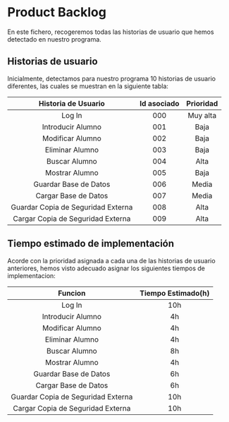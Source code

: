 # Product Backlog

En este fichero, recogeremos todas las historias de usuario que hemos detectado en nuestro programa.

## Historias de usuario

Inicialmente, detectamos para nuestro programa 10 historias de usuario diferentes, las cuales se muestran en la siguiente tabla:

Historia de Usuario|Id asociado|Prioridad
:--:|:--:|:--:
Log In|000|Muy alta
Introducir Alumno|001|Baja
Modificar Alumno|002|Baja
Eliminar Alumno|003|Baja
Buscar Alumno|004|Alta
Mostrar Alumno|005|Baja
Guardar Base de Datos|006|Media
Cargar Base de Datos|007|Media
Guardar Copia de Seguridad Externa|008|Alta
Cargar Copia de Seguridad Externa|009|Alta

## Tiempo estimado de implementación

Acorde con la prioridad asignada a cada una de las historias de usuario anteriores, hemos visto adecuado asignar los siguientes tiempos de implementacion:

Funcion|Tiempo Estimado(h)
:--:|:--:
Log In|10h
Introducir Alumno|4h
Modificar Alumno|4h
Eliminar Alumno|4h
Buscar Alumno|8h
Mostrar Alumno|4h
Guardar Base de Datos|6h
Cargar Base de Datos|6h
Guardar Copia de Seguridad Externa|10h
Cargar Copia de Seguridad Externa|10h



